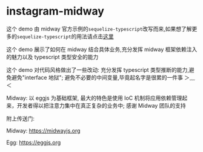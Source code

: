 # instagram-midway

这个 demo 由 midway 官方示例的`sequelize-typescript`改写而来,如果想了解更多的`sequelize-typescript`的用法请点击[这里](https://github.com/RobinBuschmann/sequelize-typescript)

这个 demo 展示了如何在 midway 结合具体业务,充分发挥 midway 框架依赖注入的魅力以及 typescript 类型安全的能力

这个 demo 对代码风格做出了一些改动: 充分发挥 typescript 类型推断的能力,避免避免"interface 地狱"; 避免不必要的中间变量,毕竟起名字是很累的一件事 ＞﹏＜

Midway: 以 eggjs 为基础框架, 最大的特色是使用 IoC 机制将应用依赖管理起来，开发者得以把注意力集中在真正复杂的业务中; 感谢 Midway 团队的支持

附上传送门:

Midway: https://midwayjs.org

Egg: https://eggjs.org
